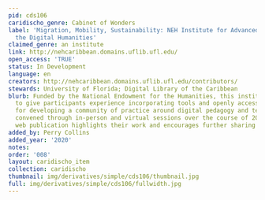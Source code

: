 ```yaml
---
pid: cds106
caridischo_genre: Cabinet of Wonders
label: 'Migration, Mobility, Sustainability: NEH Institute for Advanced Topics in
  the Digital Humanities'
claimed_genre: an institute
link: http://nehcaribbean.domains.uflib.ufl.edu/
open_access: 'TRUE'
status: In Development
language: en
creators: http://nehcaribbean.domains.uflib.ufl.edu/contributors/
stewards: University of Florida; Digital Library of the Caribbean
blurb: Funded by the National Endowment for the Humanities, this institute was designed
  to give participants experience incorporating tools and openly accessible collections
  for developing a community of practice around digital pedagogy and teaching. Participants
  convened through in-person and virtual sessions over the course of 2019-2020. This
  web publication highlights their work and encourages further sharing and collaboration.
added_by: Perry Collins
added_year: '2020'
notes: 
order: '008'
layout: caridischo_item
collection: caridischo
thumbnail: img/derivatives/simple/cds106/thumbnail.jpg
full: img/derivatives/simple/cds106/fullwidth.jpg
---
```


